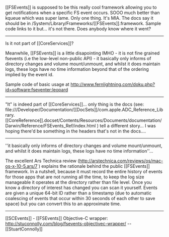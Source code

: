 [[FSEvents]] is supposed to be this really cool framework allowing you to get notifications when a specific FS event occurs.  SOOO much better than kqueue which was super lame.  Only one thing.  It's MIA.  The docs say it should be in /System/Library/Frameworks/[[FSEvents]].framework.  Sample code links to it but... it's not there.  Does anybody know where it went?

----
Is it not part of [[CoreServices]]?

Meanwhile, [[FSEvents]] is a little disapointing IMHO - it is not fine grained fsevents (i.e the low-level non-public API) - it basically only informs of directory changes and volume mount/unmount, and whilst it does maintain logs, these logs have no time information beyond that of the ordering implied by the event id.

Sample code of basic usage at http://www.fernlightning.com/doku.php?id=software:fseventer:leopard 

----
"It" is indeed part of [[CoreServices]]... only thing is the docs (see: file:///Developer/Documentation/[[DocSets]]/com.apple.ADC_Reference_Library.[[CoreReference]].docset/Contents/Resources/Documents/documentation/Darwin/Reference/FSEvents_Ref/index.html ) tell a different story... I was hoping there'd be something in the headers that's not in the docs....

----

''it basically only informs of directory changes and volume mount/unmount, and whilst it does maintain logs, these logs have no time information''...

The excellent Ars Technica review (http://arstechnica.com/reviews/os/mac-os-x-10-5.ars/7 ) explains the rationale behind the public [[FSEvents]] framework. In a nutshell, because it must record the entire history of events for those apps that are not running all the time, to keep the log size manageable it operates at the directory rather than file level. Once you know a directory of interest has changed you can scan it yourself. Events are given a unique 64-bit ID rather than a timestamp (due to automatic coalescing of events that occur within 30 seconds of each other to save space) but you can convert this to an approximate time.

----
[[SCEvents]] - [[FSEvents]] Objective-C wrapper: http://stuconnolly.com/blog/fsevents-objectivec-wrapper/ -- [[StuartConnolly]]